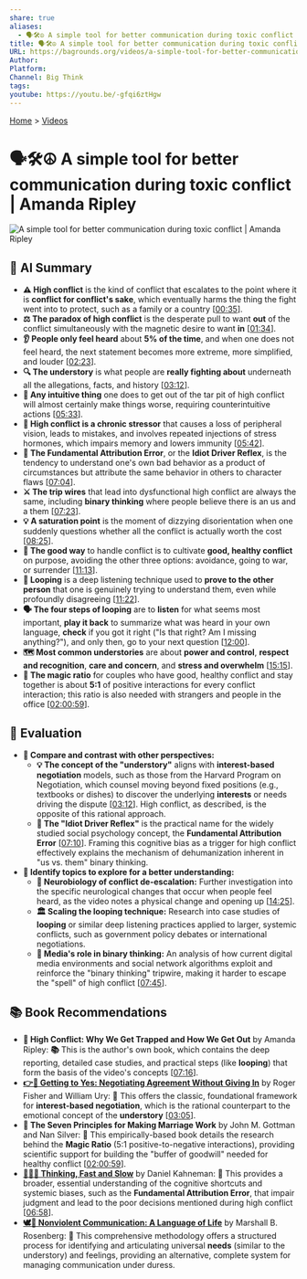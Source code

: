 ```yaml
---
share: true
aliases:
  - 🗣️🛠️☮️ A simple tool for better communication during toxic conflict | Amanda Ripley
title: 🗣️🛠️☮️ A simple tool for better communication during toxic conflict | Amanda Ripley
URL: https://bagrounds.org/videos/a-simple-tool-for-better-communication-during-toxic-conflict-amanda-ripley
Author:
Platform:
Channel: Big Think
tags:
youtube: https://youtu.be/-gfqi6ztHgw
---
```

[Home](../index.md) > [Videos](./index.md)  
# 🗣️🛠️☮️ A simple tool for better communication during toxic conflict | Amanda Ripley  
![A simple tool for better communication during toxic conflict | Amanda Ripley](https://youtu.be/-gfqi6ztHgw)  
  
## 🤖 AI Summary  
* **⚠️ High conflict** is the kind of conflict that escalates to the point where it is **conflict for conflict's sake**, which eventually harms the thing the fight went into to protect, such as a family or a country \[[00:35](http://www.youtube.com/watch?v=-gfqi6ztHgw&t=35)].  
* **⚖️ The paradox of high conflict** is the desperate pull to want **out** of the conflict simultaneously with the magnetic desire to want **in** \[[01:34](http://www.youtube.com/watch?v=-gfqi6ztHgw&t=94)].  
* **👂 People only feel heard** about **5% of the time**, and when one does not feel heard, the next statement becomes more extreme, more simplified, and louder \[[02:23](http://www.youtube.com/watch?v=-gfqi6ztHgw&t=143)].  
* **🔍 The understory** is what people are **really fighting about** underneath all the allegations, facts, and history \[[03:12](http://www.youtube.com/watch?v=-gfqi6ztHgw&t=192)].  
* **🚫 Any intuitive thing** one does to get out of the tar pit of high conflict will almost certainly make things worse, requiring counterintuitive actions \[[05:33](http://www.youtube.com/watch?v=-gfqi6ztHgw&t=333)].  
* **🧠 High conflict is a chronic stressor** that causes a loss of peripheral vision, leads to mistakes, and involves repeated injections of stress hormones, which impairs memory and lowers immunity \[[05:42](http://www.youtube.com/watch?v=-gfqi6ztHgw&t=342)].  
* **🛑 The Fundamental Attribution Error**, or the **Idiot Driver Reflex**, is the tendency to understand one's own bad behavior as a product of circumstances but attribute the same behavior in others to character flaws \[[07:04](http://www.youtube.com/watch?v=-gfqi6ztHgw&t=424)].  
* **⚔️ The trip wires** that lead into dysfunctional high conflict are always the same, including **binary thinking** where people believe there is an us and a them \[[07:23](http://www.youtube.com/watch?v=-gfqi6ztHgw&t=443)].  
* **💡 A saturation point** is the moment of dizzying disorientation when one suddenly questions whether all the conflict is actually worth the cost \[[08:25](http://www.youtube.com/watch?v=-gfqi6ztHgw&t=505)].  
* **🌱 The good way** to handle conflict is to cultivate **good, healthy conflict** on purpose, avoiding the other three options: avoidance, going to war, or surrender \[[11:13](http://www.youtube.com/watch?v=-gfqi6ztHgw&t=673)].  
* **🔁 Looping** is a deep listening technique used to **prove to the other person** that one is genuinely trying to understand them, even while profoundly disagreeing \[[11:22](http://www.youtube.com/watch?v=-gfqi6ztHgw&t=682)].  
* **🗣️ The four steps of looping** are to **listen** for what seems most important, **play it back** to summarize what was heard in your own language, **check** if you got it right ("Is that right? Am I missing anything?"), and only then, go to your next question \[[12:00](http://www.youtube.com/watch?v=-gfqi6ztHgw&t=720)].  
* **🗺️ Most common understories** are about **power and control**, **respect and recognition**, **care and concern**, and **stress and overwhelm** \[[15:15](http://www.youtube.com/watch?v=-gfqi6ztHgw&t=915)].  
* **💖 The magic ratio** for couples who have good, healthy conflict and stay together is about **5:1** of positive interactions for every conflict interaction; this ratio is also needed with strangers and people in the office \[[02:00:59](http://www.youtube.com/watch?v=-gfqi6ztHgw&t=7259)].  
  
## 🤔 Evaluation  
* **🤝 Compare and contrast with other perspectives:**  
    * **💡 The concept of the "understory"** aligns with **interest-based negotiation** models, such as those from the Harvard Program on Negotiation, which counsel moving beyond fixed positions (e.g., textbooks or dishes) to discover the underlying **interests** or needs driving the dispute \[[03:12](http://www.youtube.com/watch?v=-gfqi6ztHgw&t=192)]. High conflict, as described, is the opposite of this rational approach.  
    * **🧠 The "Idiot Driver Reflex"** is the practical name for the widely studied social psychology concept, the **Fundamental Attribution Error** \[[07:10](http://www.youtube.com/watch?v=-gfqi6ztHgw&t=430)]. Framing this cognitive bias as a trigger for high conflict effectively explains the mechanism of dehumanization inherent in "us vs. them" binary thinking.  
* **🔭 Identify topics to explore for a better understanding:**  
    * **🔬 Neurobiology of conflict de-escalation:** Further investigation into the specific neurological changes that occur when people feel heard, as the video notes a physical change and opening up \[[14:25](http://www.youtube.com/watch?v=-gfqi6ztHgw&t=865)].  
    * **🏛️ Scaling the looping technique:** Research into case studies of **looping** or similar deep listening practices applied to larger, systemic conflicts, such as government policy debates or international negotiations.  
    * **📱 Media's role in binary thinking:** An analysis of how current digital media environments and social network algorithms exploit and reinforce the "binary thinking" tripwire, making it harder to escape the "spell" of high conflict \[[07:45](http://www.youtube.com/watch?v=-gfqi6ztHgw&t=465)].  
  
## 📚 Book Recommendations  
* **📖 High Conflict: Why We Get Trapped and How We Get Out** by Amanda Ripley: **📚** This is the author's own book, which contains the deep reporting, detailed case studies, and practical steps (like **looping**) that form the basis of the video's concepts \[[07:16](http://www.youtube.com/watch?v=-gfqi6ztHgw&t=436)].  
* **[👉🤝 Getting to Yes: Negotiating Agreement Without Giving In](../books/getting-to-yes-negotiating-agreement-without-giving-in.md)** by Roger Fisher and William Ury: **🤝** This offers the classic, foundational framework for **interest-based negotiation**, which is the rational counterpart to the emotional concept of the **understory** \[[03:05](http://www.youtube.com/watch?v=-gfqi6ztHgw&t=185)].  
* **💖 The Seven Principles for Making Marriage Work** by John M. Gottman and Nan Silver: **🔢** This empirically-based book details the research behind the **Magic Ratio** (5:1 positive-to-negative interactions), providing scientific support for building the "buffer of goodwill" needed for healthy conflict \[[02:00:59](http://www.youtube.com/watch?v=-gfqi6ztHgw&t=7259)].  
* **[🤔🐇🐢 Thinking, Fast and Slow](../books/thinking-fast-and-slow.md)** by Daniel Kahneman: **🧠** This provides a broader, essential understanding of the cognitive shortcuts and systemic biases, such as the **Fundamental Attribution Error**, that impair judgment and lead to the poor decisions mentioned during high conflict \[[06:58](http://www.youtube.com/watch?v=-gfqi6ztHgw&t=418)].  
* **[🕊️🤝 Nonviolent Communication: A Language of Life](../books/nonviolent-communication.md)** by Marshall B. Rosenberg: **💬** This comprehensive methodology offers a structured process for identifying and articulating universal **needs** (similar to the understory) and feelings, providing an alternative, complete system for managing communication under duress.